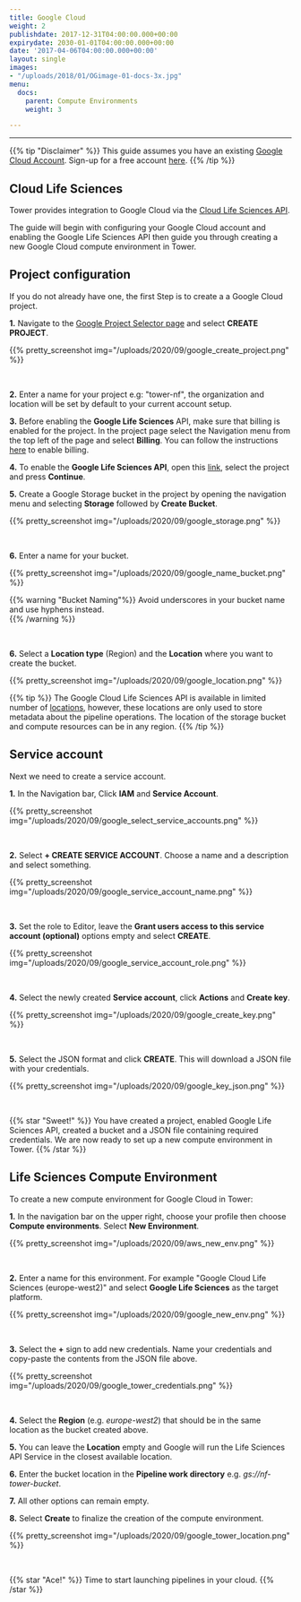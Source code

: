 ```yaml
---
title: Google Cloud
weight: 2
publishdate: 2017-12-31T04:00:00.000+00:00
expirydate: 2030-01-01T04:00:00.000+00:00
date: '2017-04-06T04:00:00.000+00:00'
layout: single
images:
- "/uploads/2018/01/OGimage-01-docs-3x.jpg"
menu:
  docs:
    parent: Compute Environments
    weight: 3

---
```

---
{{% tip "Disclaimer" %}}
This guide assumes you have an existing [Google Cloud Account](https://console.cloud.google.com). Sign-up for a free account [here](https://cloud.google.com/).
{{% /tip %}}

## Cloud Life Sciences

Tower provides integration to Google Cloud via the [Cloud Life Sciences API](https://cloud.google.com/life-sciences/docs/reference/rest).

The guide will begin with configuring your Google Cloud account and enabling the Google Life Sciences API then guide you through creating a new Google Cloud compute environment in Tower.

## Project configuration

If you do not already have one, the first Step is to create a a Google Cloud project.

**1.** Navigate to the [Google Project Selector page](https://console.cloud.google.com/projectselector2) and select **CREATE PROJECT**.

{{% pretty_screenshot img="/uploads/2020/09/google_create_project.png" %}}

<br>

**2.** Enter a name for your project e.g: "tower-nf", the organization and location will be set by default to your current account setup.

**3.** Before enabling the **Google Life Sciences** API, make sure that billing is enabled for the project. In the project page select the Navigation menu from the top left of the page and select **Billing**. You can follow the instructions [here](https://cloud.google.com/billing/docs/how-to/modify-project) to enable billing.

**4.** To enable the **Google Life Sciences API**, open this [link](https://console.cloud.google.com/flows/enableapi?apiid=lifesciences.googleapis.com%2Ccompute.googleapis.com%2Cstorage-api.googleapis.com), select the project and press **Continue**.

**5.** Create a Google Storage bucket in the project by opening the navigation menu and selecting **Storage** followed by **Create Bucket**.

{{% pretty_screenshot img="/uploads/2020/09/google_storage.png" %}}

<br>

**6.** Enter a name for your bucket. 

{{% pretty_screenshot img="/uploads/2020/09/google_name_bucket.png" %}}

{{% warning "Bucket Naming"%}}
Avoid underscores in your bucket name and use hyphens instead.   
{{% /warning %}}

<br>

**6.** Select a **Location type** (Region) and the **Location** where you want to create the bucket.

{{% pretty_screenshot img="/uploads/2020/09/google_location.png" %}}

{{% tip %}}
The Google Cloud Life Sciences API is available in limited number of [locations](https://cloud.google.com/life-sciences/docs/concepts/locations), however, these locations are only used to store metadata about the pipeline operations. The location of the storage bucket and compute resources can be in any region.
{{% /tip %}}

## Service account

Next we need to create a service account.

**1.** In the Navigation bar, Click **IAM** and **Service Account**.

{{% pretty_screenshot img="/uploads/2020/09/google_select_service_accounts.png" %}}

<br>

**2.** Select **+ CREATE SERVICE ACCOUNT**. Choose a name and a description and select something.

{{% pretty_screenshot img="/uploads/2020/09/google_service_account_name.png" %}}

<br>

**3.** Set the role to Editor, leave the **Grant users access to this service account (optional)** options empty and select **CREATE**.

{{% pretty_screenshot img="/uploads/2020/09/google_service_account_role.png" %}}

<br>

**4.** Select the newly created **Service account**, click **Actions** and **Create key**. 

{{% pretty_screenshot img="/uploads/2020/09/google_create_key.png" %}}

<br>

**5.** Select the JSON format and click **CREATE**. This will download a JSON file with your credentials.

{{% pretty_screenshot img="/uploads/2020/09/google_key_json.png" %}}

<br>

{{% star "Sweet!" %}}
You have created a project, enabled Google Life Sciences API, created a bucket and a JSON file containing required credentials. We are now ready to set up a new compute environment in Tower.
{{% /star %}}

## Life Sciences Compute Environment

To create a new compute environment for Google Cloud in Tower:

**1.** In the navigation bar on the upper right, choose your profile then choose **Compute environments**. Select **New Environment**.

{{% pretty_screenshot img="/uploads/2020/09/aws_new_env.png" %}}

<br>

**2.** Enter a name for this environment. For example "Google Cloud Life Sciences (europe-west2)" and select **Google Life Sciences** as the target platform.

{{% pretty_screenshot img="/uploads/2020/09/google_new_env.png" %}}

<br>

**3.** Select the **+** sign to add new credentials. Name your credentials and copy-paste the contents from the JSON file above.

{{% pretty_screenshot img="/uploads/2020/09/google_tower_credentials.png" %}}

<br>

**4.** Select the **Region** (e.g. *europe-west2*) that should be in the same location as the bucket created above. 

**5.** You can leave the **Location** empty and Google will run the Life Sciences API Service in the closest available location. 

**6.** Enter the bucket location in the **Pipeline work directory** e.g. *gs://nf-tower-bucket*. 

**7.** All other options can remain empty.

**8.** Select **Create** to finalize the creation of the compute environment. 

{{% pretty_screenshot img="/uploads/2020/09/google_tower_location.png" %}}

<br>

{{% star "Ace!" %}}
Time to start launching pipelines in your cloud.
{{% /star %}}


